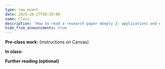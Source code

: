 ```yaml
---
type: raw_event
date: 2025-10-27T09:30:00
name: Class
description: 'How to read a research paper deeply 2: applications and experiments'
hide_from_announcments: true
---
```


**Pre-class work:** (instructions on Canvas)



**In class:**



**Further reading (optional)**
